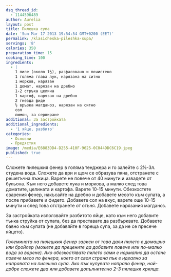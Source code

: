 ```yaml
---
dsq_thread_id:
  - 1144596489
author: Aurelia
layout: post
title: Пилешка супа
date: 'Sun Mar 17 2013 19:54:54 GMT+0200 (EET)'
permalink: /klasicheska-pileshka-supa/
servings: '8'
calories: 350
preparation_time: 15
cooking_time: 100
ingredients:
  - |
    1 пиле (около 1½), разфасовано и почистено
    1 голяма глава лук, нарязана на ситно
    1 морков, нарязан
    1 домат, нарязан на дребно
    1-2 стръка целина
    1 картоф, нарязан на дребно
    2 гнезда фиде
    ½ връзка магданоз, нарязан на ситно
    сол
    лимон, за сервиране
additional: За застройката
additional_ingredients:
  - '1 яйце, разбито'
categories:
  - Основни
  - Предястия
image: /media/E6883DD4-D255-410F-9625-0C044DDC6C19.jpeg
published: true
---
```

Сложете пилешкия фенер в голяма тенджера и го залейте с 2½-3л. студена вода. Сложете да ври и щом се образува пяна, отстранете с решетъчна лъжица. Варете не повече от 40 минути и извадете от бульона. Към него добавете лука и моркова, а малко след това доматите, целината и картофа. Варете 10-15 минути. 
Обезкостете сварения фенер, накъсайте на дребно и добавете месото към супата, а после прибавете и фидето. Добавете сол на вкус, варете още 10-15 минути и след това отстранете от огъня. Добавете нарязания магданоз.
  
За застройката използвайте разбитото яйце, като към него добавите тънка струйка от супата, без да преставате да разбърквате. Добавете бавно към супата (не добавяйте в гореща супа, за да не се пресече яйцето).
  
_Големината на пилешкия фенер зависи от това дали пилето е домашно или бройлер (можете да прецените да добавите повече или по-малко вода за варене)._
_Ако обезкостявате пилето сами е нормално да остане повече месо по фенера, което от своя страна пък е идеално за направата на пилешка супа. Ако пък купувате направо фенер, най-добре сложете два или добавете допълнително 2-3 пилешки крилца._
